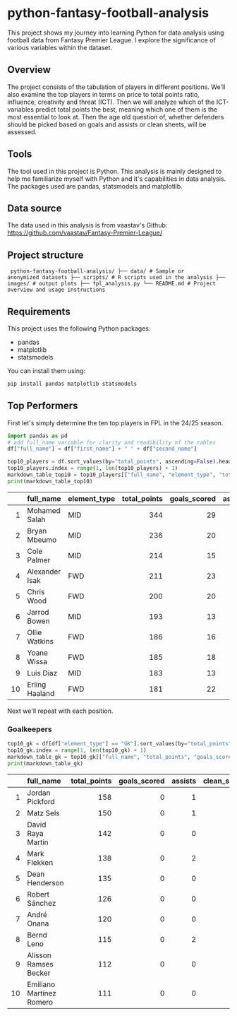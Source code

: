 # python-fantasy-football-analysis

This project shows my journey into learning Python for data analysis using football data from Fantasy Premier League. I explore the significance of various variables within the dataset.

## Overview
The project consists of the tabulation of players in different positions. We'll also examine the top players in terms on price to total points ratio, influence, creativity and threat (ICT). 
Then we will analyze which of the ICT-variables predict total points the best, meaning which one of them is the most essential to look at. Then the age old question of, whether defenders should be picked based on goals and assists or clean sheets, will be assessed. 

## Tools
The tool used in this project is Python. This analysis is mainly designed to help me familiarize myself with Python and it's capabilities in data analysis. The packages used are pandas, statsmodels and matplotlib.

## Data source
The data used in this analysis is from vaastav's Github: https://github.com/vaastav/Fantasy-Premier-League/

## Project structure
<code>  python-fantasy-football-analysis/
  ├── data/ # Sample or anonymized datasets 
  ├── scripts/ # R scripts used in the analysis 
  ├── images/ # output plots
  ├── fpl_analysis.py
  └── README.md # Project overview and usage instructions </code> </code></pre>

## Requirements 

This project uses the following Python packages:

- pandas
- matplotlib
- statsmodels

You can install them using:

```bash
pip install pandas matplotlib statsmodels
```
## Top Performers

First let's simply determine the ten top players in FPL in the 24/25 season. 

```python
import pandas as pd
# add full_name variable for clarity and readibility of the tables
df["full_name"] = df["first_name"] + " " + df["second_name"]

top10_players = df.sort_values(by="total_points", ascending=False).head(10).reset_index(drop=True)
top10_players.index = range(1, len(top10_players) + 1)
markdown_table_top10 = top10_players[["full_name", "element_type", "total_points", "goals_scored", "assists", "clean_sheets", "now_cost"]].to_markdown(index=True)
print(markdown_table_top10)

```

|    | full_name      | element_type   |   total_points |   goals_scored |   assists |   clean_sheets |   now_cost |
|---:|:---------------|:---------------|---------------:|---------------:|----------:|---------------:|-----------:|
|  1 | Mohamed Salah  | MID            |            344 |             29 |        18 |             15 |        136 |
|  2 | Bryan Mbeumo   | MID            |            236 |             20 |         9 |              9 |         83 |
|  3 | Cole Palmer    | MID            |            214 |             15 |        10 |             10 |        105 |
|  4 | Alexander Isak | FWD            |            211 |             23 |         6 |             12 |         94 |
|  5 | Chris Wood     | FWD            |            200 |             20 |         3 |             15 |         72 |
|  6 | Jarrod Bowen   | MID            |            193 |             13 |        11 |              8 |         79 |
|  7 | Ollie Watkins  | FWD            |            186 |             16 |         8 |             10 |         92 |
|  8 | Yoane Wissa    | FWD            |            185 |             18 |         6 |              9 |         69 |
|  9 | Luis Díaz      | MID            |            183 |             13 |         7 |             15 |         75 |
| 10 | Erling Haaland | FWD            |            181 |             22 |         3 |             10 |        149 |

Next we'll repeat with each position.

### Goalkeepers

```python
top10_gk = df[df["element_type"] == "GK"].sort_values(by="total_points", ascending=False).head(10).reset_index(drop=True)
top10_gk.index = range(1, len(top10_gk) + 1)
markdown_table_gk = top10_gk[["full_name", "total_points", "goals_scored", "assists", "clean_sheets", "now_cost"]].to_markdown(index=True)
print(markdown_table_gk)

```
|    | full_name                |   total_points |   goals_scored |   assists |   clean_sheets |   now_cost |
|---:|:-------------------------|---------------:|---------------:|----------:|---------------:|-----------:|
|  1 | Jordan Pickford          |            158 |              0 |         1 |             12 |         52 |
|  2 | Matz Sels                |            150 |              0 |         1 |             13 |         52 |
|  3 | David Raya Martin        |            142 |              0 |         0 |             13 |         56 |
|  4 | Mark Flekken             |            138 |              0 |         2 |              7 |         45 |
|  5 | Dean Henderson           |            135 |              0 |         0 |             11 |         46 |
|  6 | Robert Sánchez           |            126 |              0 |         0 |             10 |         45 |
|  7 | André Onana              |            120 |              0 |         0 |              9 |         49 |
|  8 | Bernd Leno               |            115 |              0 |         2 |              5 |         50 |
|  9 | Alisson Ramses Becker    |            112 |              0 |         0 |             10 |         55 |
| 10 | Emiliano Martínez Romero |            111 |              0 |         0 |              8 |         50 |
